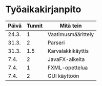 # Työaikakirjanpito

Päivä | Tunnit | Mitä tein
---   | ---    |  ---
24.3. | 1      | Vaatimusmäärittely
31.3. | 2      | Parseri
31.3. | 1.5    | Karvalakkikäyttis
7.4.  | 2      | JavaFX-alkeita
7.4.  | 1      | FXML-opettelua
7.4.  | 2      | GUI käyttöön
